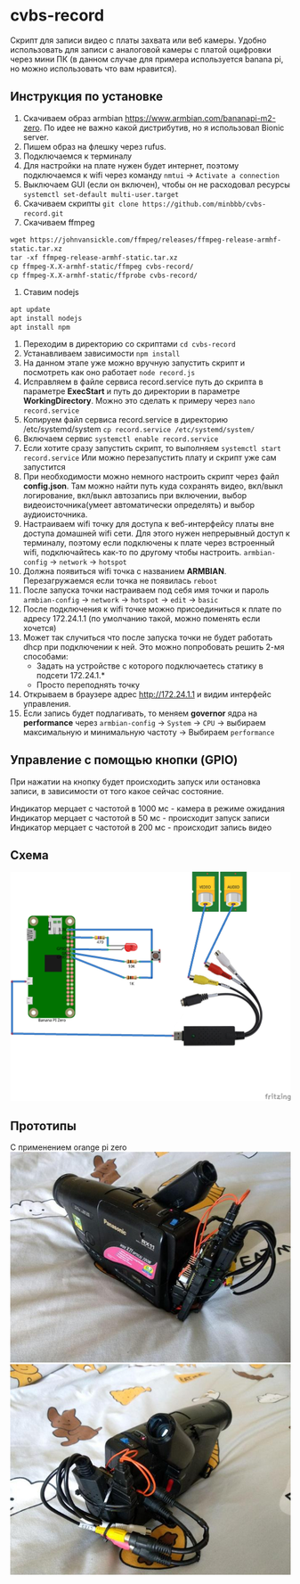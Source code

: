 # cvbs-record
Скрипт для записи видео с платы захвата или веб камеры. Удобно использовать для записи с аналоговой камеры с платой оцифровки через мини ПК (в данном случае для примера используется banana pi, но можно использовать что вам нравится).
## Инструкция по установке
1. Скачиваем образ armbian https://www.armbian.com/bananapi-m2-zero. По идее не важно какой дистрибутив, но я использовал Bionic server.
1. Пишем образ на флешку через rufus.
1. Подключаемся к терминалу
1. Для настройки на плате нужен будет интернет, поэтому подключаемся к wifi через команду `nmtui` -> `Activate a connection`
1. Выключаем GUI (если он включен), чтобы он не расходовал ресурсы
`systemctl set-default multi-user.target`
1. Скачиваем скрипты
`git clone https://github.com/minbbb/cvbs-record.git`
1. Скачиваем ffmpeg
```
wget https://johnvansickle.com/ffmpeg/releases/ffmpeg-release-armhf-static.tar.xz
tar -xf ffmpeg-release-armhf-static.tar.xz
cp ffmpeg-X.X-armhf-static/ffmpeg cvbs-record/
cp ffmpeg-X.X-armhf-static/ffprobe cvbs-record/
```
1. Ставим nodejs
```
apt update
apt install nodejs
apt install npm
```
1. Переходим в директорию со скриптами
`cd cvbs-record`
1. Устанавливаем зависимости
`npm install`
1. На данном этапе уже можно вручную запустить скрипт и посмотреть как оно работает
`node record.js`
1. Исправляем в файле сервиса record.service путь до скрипта в параметре **ExecStart** и путь до директории в параметре **WorkingDirectory**. Можно это сделать к примеру через `nano record.service`
1. Копируем файл сервиса record.service в директорию /etc/systemd/system
`cp record.service /etc/systemd/system/ `
1. Включаем сервис
`systemctl enable record.service`
1. Если хотите сразу запустить скрипт, то выполняем
`systemctl start record.service`
Или можно перезапустить плату и скрипт уже сам запустится
1. При необходимости можно немного настроить скрипт через файл **config.json**. Там можно найти путь куда сохранять видео, вкл/выкл логирование, вкл/выкл автозапись при включении, выбор видеоисточника(умеет автоматически определять) и выбор аудиоисточника.
1. Настраиваем wifi точку для доступа к веб-интерфейсу платы вне доступа домашней wifi сети. Для этого нужен непрерывный доступ к терминалу, поэтому если подключены к плате через встроенный wifi, подключайтесь как-то по другому чтобы настроить.
`armbian-config` -> `network` -> `hotspot`
1. Должна появиться wifi точка с названием **ARMBIAN**. Перезагружаемся если точка не появилась
`reboot`
1. После запуска точки настраиваем под себя имя точки и пароль `armbian-config` -> `network` -> `hotspot` -> `edit` -> `basic`
1. После подключения к wifi точке можно присоединиться к плате по адресу 172.24.1.1 (по умолчанию такой, можно поменять если хочется)
1. Может так случиться что после запуска точки не будет работать dhcp при подключении к ней. Это можно попробовать решить 2-мя способами:
	- Задать на устройстве с которого подключаетесь статику в подсети 172.24.1.*
	- Просто переподнять точку
1. Открываем в браузере адрес http://172.24.1.1 и видим интерфейс управления.
1. Если запись будет подлагивать, то меняем **governor** ядра на **performance** через `armbian-config` -> `System` -> `CPU` -> выбираем максимальную и минимальную частоту -> Выбираем `performance`

## Управление с помощью кнопки (GPIO)
При нажатии на кнопку будет происходить запуск или остановка записи, в зависимости от того какое сейчас состояние.

Индикатор мерцает с частотой в 1000 мс - камера в режиме ожидания
Индикатор мерцает с частотой в 50 мс - происходит запуск записи
Индикатор мерцает с частотой в 200 мс - происходит запись видео

## Схема
![image](img/scheme.jpg)

## Прототипы
С применением orange pi zero
![image](img/prototype1_0.jpg)
![image](img/prototype1_1.jpg)
